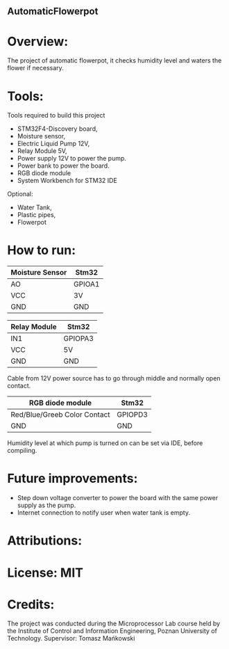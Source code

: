 ## AutomaticFlowerpot

# Overview:
The project of automatic flowerpot, it checks humidity level and waters the flower if necessary.

# Tools:

Tools required to build this project

* STM32F4-Discovery board,
* Moisture sensor,
* Electric Liquid Pump 12V,
* Relay Module 5V,
* Power supply 12V to power the pump.
* Power bank to power the board.
* RGB diode module
* System Workbench for STM32 IDE

Optional:
* Water Tank,
* Plastic pipes,
* Flowerpot

# How to run:


Moisture Sensor | Stm32
------------ | -------------
AO | GPIOA1
VCC | 3V
GND | GND

Relay Module | Stm32
------------ | -------------
IN1 | GPIOPA3
VCC | 5V 
GND | GND 

Cable from 12V power source has to go through middle and normally open contact.

RGB diode module | Stm32
------------ | -------------
Red/Blue/Greeb Color Contact | GPIOPD3
GND | GND

Humidity level at which pump is turned on can be set via IDE, before compiling.

# Future improvements:
* Step down voltage converter to power the board with the same power supply as the pump.
* Internet connection to notify user when water tank is empty.

# Attributions:

# License: MIT

# Credits:

The project was conducted during the Microprocessor Lab course held by the Institute of Control and Information Engineering, Poznan University of Technology. Supervisor: Tomasz Mańkowski
